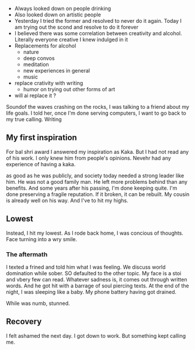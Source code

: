 - Always looked down on people drinking
- Also looked down on artistic people
- Yesterday I tried the former and resolved to never do it again. Today I am trying  out the scond and resolve to do it forever
- I believed there was some correlation between creativity and alcohol. Literally everyone creative I knew indulged in it
- Replacements for alcohol
	- nature
	- deep convos
	- meditation
	- new experiences in general
	- music
- replace crativity with writing
	- humor on trying out other forms of art
- will ai replace it ?

Soundof the waves crashing on the rocks, I was talking to a friend about my life goals.  I told her, once I'm done serving computers, I want to go back to my true calling. Writing


## My first inspiration
For bal shri award I answered my inspiration as Kaka. But I had not read any of his work. I only knew him from people's opinions. Nevehr had any experience of having a kaka. 

as good as he was publicly, and society today needed a strong leader like him. He was not a good family man. He left more problems behind than any benefits. And some years after his passing, I'm done keeping quite. I'm done preserving a fragile reputation. If it broken, it can be rebuilt. My cousin is already well on his way. And I've to hit my highs.

## Lowest
Instead, I hit my lowest. As I rode back home, I was concious of  thoughts. Face turning into a wry smile. 

### The aftermath
I texted a frined and told him what I was feeling. We discuss world domination while sober. SO defaulted to the other  topic. 
My face is a stoi and vbery few can read. Whatever sadness is, it comes out through written words. And he got hit with a barrage of soul piercing texts. At the end of the night, I was sleeping like a baby. My phone battery having got drained. 

While was numb, stunned. 

## Recovery 
I felt ashamed the next day. I got down to work. 
But something kept calling me. 